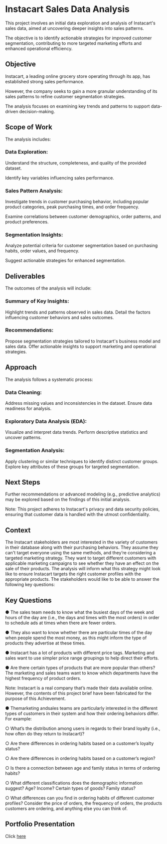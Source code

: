 # Instacart Sales Data Analysis
This project involves an initial data exploration and analysis of Instacart's sales data, aimed at uncovering deeper insights into sales patterns. 

The objective is to identify actionable strategies for improved customer segmentation, contributing to more targeted marketing efforts and enhanced operational efficiency.

## Objective
Instacart, a leading online grocery store operating through its app, has established strong sales performance. 

However, the company seeks to gain a more granular understanding of its sales patterns to refine customer segmentation strategies. 

The analysis focuses on examining key trends and patterns to support data-driven decision-making.

## Scope of Work

The analysis includes:

### Data Exploration:

Understand the structure, completeness, and quality of the provided dataset.

Identify key variables influencing sales performance.

### Sales Pattern Analysis:

Investigate trends in customer purchasing behavior, including popular product categories, peak purchasing times, and order frequency.

Examine correlations between customer demographics, order patterns, and product preferences.

### Segmentation Insights:

Analyze potential criteria for customer segmentation based on purchasing habits, order values, and frequency.

Suggest actionable strategies for enhanced segmentation.

## Deliverables

The outcomes of the analysis will include:

### Summary of Key Insights:
Highlight trends and patterns observed in sales data.
Detail the factors influencing customer behaviors and sales outcomes.
### Recommendations:
Propose segmentation strategies tailored to Instacart's business model and sales data.
Offer actionable insights to support marketing and operational strategies.

## Approach
The analysis follows a systematic process:

### Data Cleaning:
Address missing values and inconsistencies in the dataset.
Ensure data readiness for analysis.

### Exploratory Data Analysis (EDA):
Visualize and interpret data trends.
Perform descriptive statistics and uncover patterns.

### Segmentation Analysis:
Apply clustering or similar techniques to identify distinct customer groups.
Explore key attributes of these groups for targeted segmentation.

## Next Steps
Further recommendations or advanced modeling (e.g., predictive analytics) may be explored based on the findings of this initial analysis.

Note: This project adheres to Instacart's privacy and data security policies, ensuring that customer data is handled with the utmost confidentiality.

 ## Context
 The Instacart stakeholders are most interested in the variety of customers in their database
 along with their purchasing behaviors. They assume they can't target everyone using the
 same methods, and they’re considering a targeted marketing strategy. They want to target
 different customers with applicable marketing campaigns to see whether they have an effect
 on the sale of their products. The analysis will inform what this strategy might look like to
 ensure Instacart targets the right customer profiles with the appropriate products. The
 stakeholders would like to be able to answer the following key questions:
 ## Key Questions
 ● The sales team needs to know what the busiest days of the week and hours of the
 day are (i.e., the days and times with the most orders) in order to schedule ads at
 times when there are fewer orders.
 
 ● They also want to know whether there are particular times of the day when people
 spend the most money, as this might inform the type of products they advertise at
 these times.
 
 ● Instacart has a lot of products with different price tags. Marketing and sales want to
 use simpler price range groupings to help direct their efforts.
 
 ● Are there certain types of products that are more popular than others? The marketing
 and sales teams want to know which departments have the highest frequency of
 product orders.
 
 Note: Instacart is a real company that’s made their data available online. However, the contents of this project brief
 have been fabricated for the purpose of this Achievement.

● Themarketing andsales teams are particularly interested in the different types of
 customers in their system and how their ordering behaviors differ. For example:
 
 ○ What’s the distribution among users in regards to their brand loyalty (i.e., how
 often do they return to Instacart)?
 
 ○ Are there differences in ordering habits based on a customer’s loyalty status?
 
 ○ Are there differences in ordering habits based on a customer’s region?
 
 ○ Is there a connection between age and family status in terms of ordering
 habits?
 
 ○ What different classifications does the demographic information suggest?
 Age? Income? Certain types of goods? Family status?
 
 ○ What differences can you find in ordering habits of different customer
 profiles? Consider the price of orders, the frequency of orders, the products
 customers are ordering, and anything else you can think of.

## Portfolio Presentation
Click [here](https://drive.google.com/file/d/1fDsEiAiiqeFrXyQWQNRri8zgKPWPs-SE/view?usp=drive_link)
